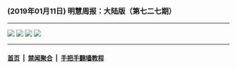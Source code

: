 ### (2019年01月11日) 明慧周报：大陆版（第七二七期） 

---

<img src="http://qikan.minghui.org/mhqkpage/qikanimage/2019/01/11/mhzb_727_pdf-online1.png"/> 

<img src="http://qikan.minghui.org/mhqkpage/qikanimage/2019/01/11/mhzb_727_pdf-online2.png"/> 

<img src="http://qikan.minghui.org/mhqkpage/qikanimage/2019/01/11/mhzb_727_pdf-online3.png"/> 

<img src="http://qikan.minghui.org/mhqkpage/qikanimage/2019/01/11/mhzb_727_pdf-online4.png"/> 



---

#### [首页](../../../..) &nbsp;|&nbsp; [禁闻聚合](https://github.com/gfw-breaker/banned-news) &nbsp;|&nbsp; [手把手翻墙教程](https://github.com/gfw-breaker/guides) 